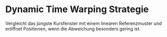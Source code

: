 # Dynamic Time Warping Strategie

Vergleicht das jüngste Kursfenster mit einem linearen Referenzmuster und eröffnet Positionen, wenn die Abweichung besonders gering ist.
